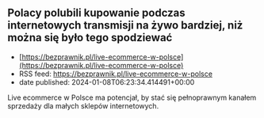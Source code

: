 ## Polacy polubili kupowanie podczas internetowych transmisji na żywo bardziej, niż można się było tego spodziewać
 - [https://bezprawnik.pl/live-ecommerce-w-polsce](https://bezprawnik.pl/live-ecommerce-w-polsce)
 - RSS feed: https://bezprawnik.pl/live-ecommerce-w-polsce
 - date published: 2024-01-08T06:23:34.414491+00:00

Live ecommerce w Polsce ma potencjał, by stać się pełnoprawnym kanałem sprzedaży dla małych sklepów internetowych.

